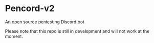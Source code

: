 # Pencord-v2
 An open source pentesting Discord bot

Please note that this repo is still in development and will not work at the moment.